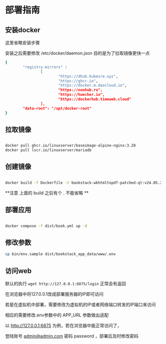 # 部署指南

## 安装docker

这里省略安装步骤

安装之后需要修改 /etc/docker/daemon.json 目的是为了拉取镜像更快一点


```bash
{
        "registry-mirrors" :
                [
                        "https://dhub.kubesre.xyz",
                        "https://ghcr.io",
                        "https://docker.m.daocloud.io",
                        "https://noohub.ru",
                        "https://huecker.io",
                        "https://dockerhub.timeweb.cloud"
                ],
        "data-root": "/opt/docker-root"
}
```


## 拉取镜像


```bash

docker pull ghcr.io/linuxserver/baseimage-alpine-nginx:3.20
docker pull lscr.io/linuxserver/mariadb

```

## 创建镜像

```bash

docker build -f Dockerfile -t bookstack-wkhtmltopdf-patched-qt:v24.05.2-alpine-3.20 . 

```

**注意 上面的 build 之后有个 . 不能省略 **

## 部署应用

```bash

docker compose -f dist/book.yml up -d 

```

## 修改参数

```bash
cp bin/env.sample dist/bookstack_app_data/www/.env
```

## 访问web

默认的执行 `wget http://127.0.0.1:6875/login` 正常会有返回

在浏览器中将127.0.0.1改成部署服务器的IP即可访问

若是在虚拟机中部署，需要修改为虚拟机的IP或者网络端口转发的IP端口来访问

相应的需要修改.env参数中的 APP_URL 参数做出适配

以 http://127.0.0.1:6875 为例，若在浏览器中能正常访问了，

登陆账号 admin@admin.com 密码 password ，部署后及时修改密码


